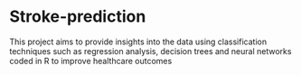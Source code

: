 # Stroke-prediction
This project aims to provide insights into the data using classification techniques such as regression analysis, decision trees and neural networks coded in R to improve healthcare outcomes
